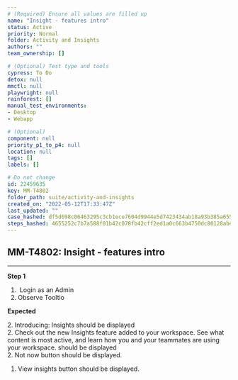 ```yaml
---
# (Required) Ensure all values are filled up
name: "Insight - features intro"
status: Active
priority: Normal
folder: Activity and Insights
authors: ""
team_ownership: []

# (Optional) Test type and tools
cypress: To Do
detox: null
mmctl: null
playwright: null
rainforest: []
manual_test_environments: 
- Desktop
- Webapp

# (Optional)
component: null
priority_p1_to_p4: null
location: null
tags: []
labels: []

# Do not change
id: 22459635
key: MM-T4802
folder_path: suite/activity-and-insights
created_on: "2022-05-12T17:33:47Z"
last_updated: ""
case_hashed: df5d698c06463295c3cb1ece7604d9944e5d7423434ab18a93b385a6556e1ef681d25e5c957c3c9b36581b8fd17d203c
steps_hashed: 4655252c7b7a588f01b42c078fb42cff2ed1a0c663b4750dc80128abe5acf764226c0e00f7ff5d1374a30e5ce0819478
---
```


## MM-T4802: Insight - features intro

---

**Step 1**

1.  Login as an Admin
2. Observe Tooltio

**Expected**

2\. Introducing: Insights should be displayed\
2\. Check out the new Insights feature added to your workspace. See what content is most active, and learn how you and your teammates are using your workspace. should be displayed\
2\. Not now button should be displayed.

1. View insights button should be displayed.
